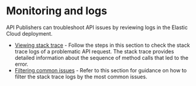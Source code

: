 # Monitoring and logs

API Publishers can troubleshoot API issues by reviewing logs in the Elastic Cloud deployment.

- [Viewing stack trace](#viewing-stack-trace.md) - Follow the steps in this section to check the stack trace logs of a problematic API request. The stack trace provides detailed information about the sequence of method calls that led to the error. 
- [Filtering common issues](#filtering-common-issues.md) - Refer to this section for guidance on how to filter the stack trace logs by the most common issues.

